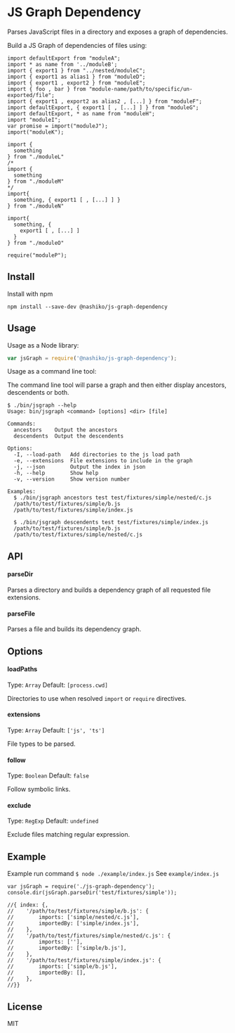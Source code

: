# JS Graph Dependency

Parses JavaScript files in a directory and exposes a graph of dependencies.

Build a JS Graph of dependencies of files using:
```
import defaultExport from "moduleA";
import * as name from '../moduleB';
import { export1 } from "../nested/moduleC";
import { export1 as alias1 } from "moduleD";
import { export1 , export2 } from "moduleE";
import { foo , bar } from "module-name/path/to/specific/un-exported/file";
import { export1 , export2 as alias2 , [...] } from "moduleF";
import defaultExport, { export1 [ , [...] ] } from "moduleG";
import defaultExport, * as name from "moduleH";
import "moduleI";
var promise = import("moduleJ");
import("moduleK");

import {
  something
} from "./moduleL"
/*
import {
  something
} from "./moduleM"
*/
import{
  something, { export1 [ , [...] ] }
} from "./moduleN"

import{
  something, { 
    export1 [ , [...] ] 
  }
} from "./moduleO"

require("moduleP");
```

## Install
Install with npm
```
npm install --save-dev @nashiko/js-graph-dependency
```


## Usage

Usage as a Node library:

```js
var jsGraph = require('@nashiko/js-graph-dependency');
```

Usage as a command line tool:

The command line tool will parse a graph and then either display ancestors, descendents or both.

```
$ ./bin/jsgraph --help
Usage: bin/jsgraph <command> [options] <dir> [file]

Commands:
  ancestors    Output the ancestors
  descendents  Output the descendents

Options:
  -I, --load-path   Add directories to the js load path
  -e, --extensions  File extensions to include in the graph
  -j, --json        Output the index in json
  -h, --help        Show help
  -v, --version     Show version number

Examples:
  $ ./bin/jsgraph ancestors test test/fixtures/simple/nested/c.js
  /path/to/test/fixtures/simple/b.js
  /path/to/test/fixtures/simple/index.js
  
  $ ./bin/jsgraph descendents test test/fixtures/simple/index.js
  /path/to/test/fixtures/simple/b.js
  /path/to/test/fixtures/simple/nested/c.js
```

## API

#### parseDir

Parses a directory and builds a dependency graph of all requested file extensions.

#### parseFile

Parses a file and builds its dependency graph.

## Options

#### loadPaths

Type: `Array`
Default: `[process.cwd]`

Directories to use when resolved `import` or `require` directives.

#### extensions

Type: `Array`
Default: `['js', 'ts']`

File types to be parsed.

#### follow

Type: `Boolean`
Default: `false`

Follow symbolic links.

#### exclude

Type: `RegExp`
Default: `undefined`

Exclude files matching regular expression.

## Example
Example run command `$ node ./example/index.js`
See `example/index.js`
```
var jsGraph = require('./js-graph-dependency');
console.dir(jsGraph.parseDir('test/fixtures/simple'));

//{ index: {,
//    '/path/to/test/fixtures/simple/b.js': {
//        imports: ['simple/nested/c.js'],
//        importedBy: ['simple/index.js'],
//    },
//    '/path/to/test/fixtures/simple/nested/c.js': {
//        imports: [''],
//        importedBy: ['simple/b.js'],
//    },
//    '/path/to/test/fixtures/simple/index.js': {
//        imports: ['simple/b.js'],
//        importedBy: [],
//    },
//}}
```

## License

MIT
